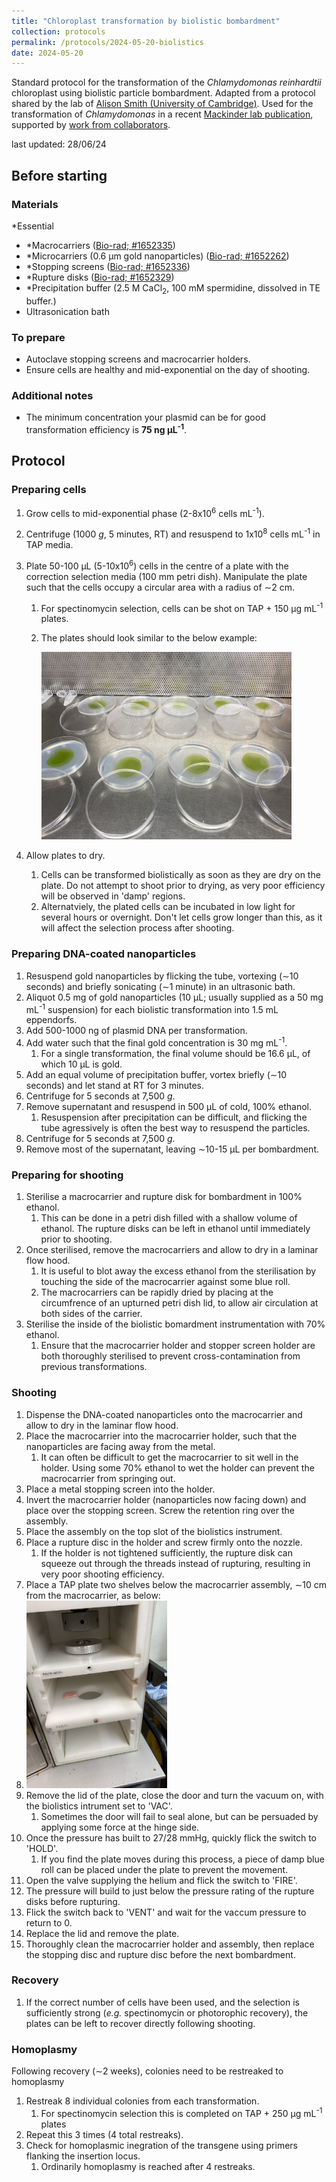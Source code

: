 ```yaml
---
title: "Chloroplast transformation by biolistic bombardment"
collection: protocols
permalink: /protocols/2024-05-20-biolistics
date: 2024-05-20
---
```


Standard protocol for the transformation of the *Chlamydomonas reinhardtii* chloroplast using biolistic particle bombardment. Adapted from a protocol shared by the lab of <a href="https://www.plantsci.cam.ac.uk/directory/smith-alison">Alison Smith (University of Cambridge)</a>. Used for the transformation of *Chlamydomonas* in a recent <a href="https://www.biorxiv.org/content/10.1101/2024.04.09.588658v1">Mackinder lab publication</a>, supported by <a href="https://www.biorxiv.org/content/10.1101/2024.05.08.593163v2">work from collaborators</a>.

last updated: 28/06/24

## Before starting

### Materials
*Essential
- *Macrocarriers (<a href="https://www.bio-rad.com/en-uk/sku/1652335-macrocarriers?ID=1652335">Bio-rad; #1652335</a>)
- *Microcarriers (0.6 &#181;m gold nanoparticles) (<a href="https://www.bio-rad.com/en-uk/sku/1652262-0-6-um-gold-microcarriers?ID=1652262">Bio-rad; #1652262</a>)
- *Stopping screens (<a href="https://www.bio-rad.com/en-uk/sku/1652336-stopping-screens?ID=1652336">Bio-rad; #1652336</a>)
- *Rupture disks (<a href="https://www.bio-rad.com/en-uk/sku/1652329-1-100-psi-rupture-disks?ID=1652329">Bio-rad; #1652329</a>)
- *Precipitation buffer (2.5 M CaCl<sub>2</sub>, 100 mM spermidine, dissolved in TE buffer.)
- Ultrasonication bath

### To prepare
- Autoclave stopping screens and macrocarrier holders.
- Ensure cells are healthy and mid-exponential on the day of shooting.

### Additional notes
- The minimum concentration your plasmid can be for good transformation efficiency is **75 ng &#181;L<sup>-1</sup>**.


## Protocol
### Preparing cells
1. Grow cells to mid-exponential phase (2-8x10<sup>6</sup> cells mL<sup>-1</sup>).
1. Centrifuge (1000 *g*, 5 minutes, RT) and resuspend to 1x10<sup>8</sup> cells mL<sup>-1</sup> in TAP media.
1. Plate 50-100 &#181;L (5-10x10<sup>6</sup>) cells in the centre of a plate with the correction selection media (100 mm petri dish). Manipulate the plate such that the cells occupy a circular area with a radius of &sim;2 cm.
   1. For spectinomycin selection, cells can be shot on TAP + 150 &#181;g mL<sup>-1</sup> plates.
   2. The plates should look similar  to the below example:
   
      <img src="/images/biolistics.jpg" alt="image of petri plates with a 4 cm diameter of cells drying" width="400"/>


1. Allow plates to dry.
   1. Cells can be transformed biolistically as soon as they are dry on the plate. Do not attempt to shoot prior to drying, as very poor efficiency will be observed in 'damp' regions.
   1. Alternatviely, the plated cells can be incubated in low light for several hours or overnight. Don't let cells grow longer than this, as it will affect the selection process after shooting.

### Preparing DNA-coated nanoparticles
1. Resuspend gold nanoparticles by flicking the tube, vortexing (&sim;10 seconds) and briefly sonicating (&sim;1 minute) in an ultrasonic bath.
1. Aliquot 0.5 mg of gold nanoparticles (10 &#181;L; usually supplied as a 50 mg mL<sup>-1</sup> suspension) for each biolistic transformation into 1.5 mL eppendorfs.
1. Add 500-1000 ng of plasmid DNA per transformation.
1. Add water such that the final gold concentration is 30 mg mL<sup>-1</sup>.
   1. For a single transformation, the final volume should be 16.6 &#181;L, of which 10 &#181;L is gold.
1. Add an equal volume of precipitation buffer, vortex briefly (&sim;10 seconds) and let stand at RT for 3 minutes.
1. Centrifuge for 5 seconds at 7,500 *g*.
1. Remove supernatant and resuspend in 500 &#181;L of cold, 100% ethanol.
   1. Resuspension after precipitation can be difficult, and flicking the tube agressively is often the best way to resuspend the particles.
1. Centrifuge for 5 seconds at 7,500 *g*.
1. Remove most of the supernatant, leaving &sim;10-15 &#181;L per bombardment.

### Preparing for shooting
1. Sterilise a macrocarrier and rupture disk for bombardment in 100% ethanol.
   1. This can be done in a petri dish filled with a shallow volume of ethanol. The rupture disks can be left in ethanol until immediately prior to shooting.
1. Once sterilised, remove the macrocarriers and allow to dry in a laminar flow hood.
   1. It is useful to blot away the excess ethanol from the sterilisation by touching the side of the macrocarrier against some blue roll.
   1. The macrocarriers can be rapidly dried by placing at the circumfrence of an upturned petri dish lid, to allow air circulation at both sides of the carrier.
1. Sterilise the inside of the biolistic bomardment instrumentation with 70% ethanol.
   1. Ensure that the macrocarrier holder and stopper screen holder are both thoroughly sterilised to prevent cross-contamination from previous transformations.

### Shooting
1. Dispense the DNA-coated nanoparticles onto the macrocarrier and allow to dry in the laminar flow hood.
1. Place the macrocarrier into the macrocarrier holder, such that the nanoparticles are facing away from the metal.
   1. It can often be difficult to get the macrocarrier to sit well in the holder. Using some 70% ethanol to wet the holder can prevent the macrocarrier from springing out.
1. Place a metal stopping screen into the holder.
1. Invert the macrocarrier holder (nanoparticles now facing down) and place over the stopping screen. Screw the retention ring over the assembly.
1. Place the assembly on the top slot of the biolistics instrument.
1. Place a rupture disc in the holder and screw firmly onto the nozzle.
   1. If the holder is not tightened sufficiently, the rupture disk can squeeze out through the threads instead of rupturing, resulting in very poor shooting efficiency.
1. Place a TAP plate two shelves below the macrocarrier assembly, &sim;10 cm from the macrocarrier, as below:
2. 
      <img src="/images/gene_gun.jpg" alt="image of petri plates with a 4 cm diameter of cells drying" height="300"/>
1. Remove the lid of the plate, close the door and turn the vacuum on, with the biolistics intrument set to 'VAC'.
   1. Sometimes the door will fail to seal alone, but can be persuaded by applying some force at the hinge side.
1. Once the pressure has built to 27/28 mmHg, quickly flick the switch to 'HOLD'.
   1. If you find the plate moves during this process, a piece of damp blue roll can be placed under the plate to prevent the movement.
1. Open the valve supplying the helium and flick the switch to 'FIRE'.
1. The pressure will build to just below the pressure rating of the rupture disks before rupturing.
1. Flick the switch back to 'VENT' and wait for the vaccum pressure to return to 0.
1. Replace the lid and remove the plate.
1. Thoroughly clean the macrocarrier holder and assembly, then replace the stopping disc and rupture disc before the next bombardment.

### Recovery
1. If the correct number of cells have been used, and the selection is sufficiently strong (*e.g.* spectinomycin or photorophic recovery), the plates can be left to recover directly following shooting.

### Homoplasmy
Following recovery (&sim;2 weeks), colonies need to be restreaked to homoplasmy 
1. Restreak 8 individual colonies from each transformation.
   1. For spectinomycin selection this is completed on TAP + 250 &#181;g mL<sup>-1</sup> plates
1. Repeat this 3 times (4 total restreaks).
1. Check for homoplasmic inegration of the transgene using primers flanking the insertion locus.
   1. Ordinarily homoplasmy is reached after 4 restreaks.